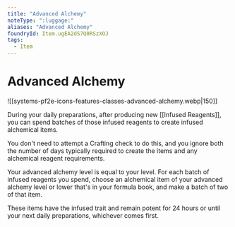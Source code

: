 ```yaml
---
title: "Advanced Alchemy"
noteType: ":luggage:"
aliases: "Advanced Alchemy"
foundryId: Item.ugEA2dS7Q0RSzXOJ
tags:
  - Item
---
```


# Advanced Alchemy
![[systems-pf2e-icons-features-classes-advanced-alchemy.webp|150]]

During your daily preparations, after producing new [[Infused Reagents]], you can spend batches of those infused reagents to create infused alchemical items.

You don't need to attempt a Crafting check to do this, and you ignore both the number of days typically required to create the items and any alchemical reagent requirements.

Your advanced alchemy level is equal to your level. For each batch of infused reagents you spend, choose an alchemical item of your advanced alchemy level or lower that's in your formula book, and make a batch of two of that item.

These items have the infused trait and remain potent for 24 hours or until your next daily preparations, whichever comes first.
